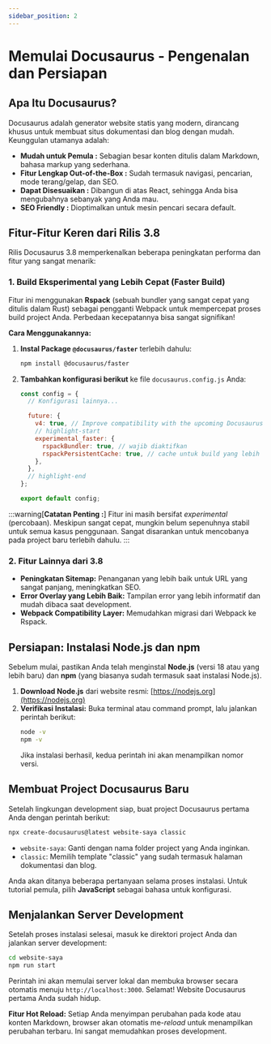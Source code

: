 ```yaml
---
sidebar_position: 2
---
```


# Memulai Docusaurus - Pengenalan dan Persiapan

## Apa Itu Docusaurus?

Docusaurus adalah generator website statis yang modern, dirancang khusus untuk membuat situs dokumentasi dan blog dengan mudah. Keunggulan utamanya adalah:

- **Mudah untuk Pemula :** Sebagian besar konten ditulis dalam Markdown, bahasa markup yang sederhana.
- **Fitur Lengkap Out-of-the-Box :** Sudah termasuk navigasi, pencarian, mode terang/gelap, dan SEO.
- **Dapat Disesuaikan :** Dibangun di atas React, sehingga Anda bisa mengubahnya sebanyak yang Anda mau.
- **SEO Friendly :** Dioptimalkan untuk mesin pencari secara default.

## Fitur-Fitur Keren dari Rilis 3.8

Rilis Docusaurus 3.8 memperkenalkan beberapa peningkatan performa dan fitur yang sangat menarik:

### 1. Build Eksperimental yang Lebih Cepat (Faster Build)

Fitur ini menggunakan **Rspack** (sebuah bundler yang sangat cepat yang ditulis dalam Rust) sebagai pengganti Webpack untuk mempercepat proses build project Anda. Perbedaan kecepatannya bisa sangat signifikan!

**Cara Menggunakannya:**

1.  **Instal Package `@docusaurus/faster`** terlebih dahulu:

    ```bash title="bash"
    npm install @docusaurus/faster
    ```

2.  **Tambahkan konfigurasi berikut** ke file `docusaurus.config.js` Anda:

    ```js title="docusaurus.config.js"
    const config = {
      // Konfigurasi lainnya...

      future: {
        v4: true, // Improve compatibility with the upcoming Docusaurus v4
        // highlight-start
        experimental_faster: {
          rspackBundler: true, // wajib diaktifkan
          rspackPersistentCache: true, // cache untuk build yang lebih cepat
        },
      },
      // highlight-end
    };

    export default config;
    ```

:::warning[**Catatan Penting :**]
Fitur ini masih bersifat _experimental_ (percobaan). Meskipun sangat cepat, mungkin belum sepenuhnya stabil untuk semua kasus penggunaan. Sangat disarankan untuk mencobanya pada project baru terlebih dahulu.
:::

### 2. Fitur Lainnya dari 3.8

- **Peningkatan Sitemap:** Penanganan yang lebih baik untuk URL yang sangat panjang, meningkatkan SEO.
- **Error Overlay yang Lebih Baik:** Tampilan error yang lebih informatif dan mudah dibaca saat development.
- **Webpack Compatibility Layer:** Memudahkan migrasi dari Webpack ke Rspack.

## Persiapan: Instalasi Node.js dan npm

Sebelum mulai, pastikan Anda telah menginstal **Node.js** (versi 18 atau yang lebih baru) dan **npm** (yang biasanya sudah termasuk saat instalasi Node.js).

1.  **Download Node.js** dari website resmi: [https://nodejs.org](https://nodejs.org)
2.  **Verifikasi Instalasi:** Buka terminal atau command prompt, lalu jalankan perintah berikut:
    ```bash
    node -v
    npm -v
    ```
    Jika instalasi berhasil, kedua perintah ini akan menampilkan nomor versi.

## Membuat Project Docusaurus Baru

Setelah lingkungan development siap, buat project Docusaurus pertama Anda dengan perintah berikut:

```bash
npx create-docusaurus@latest website-saya classic
```

- `website-saya`: Ganti dengan nama folder project yang Anda inginkan.
- `classic`: Memilih template "classic" yang sudah termasuk halaman dokumentasi dan blog.

Anda akan ditanya beberapa pertanyaan selama proses instalasi. Untuk tutorial pemula, pilih **JavaScript** sebagai bahasa untuk konfigurasi.

## Menjalankan Server Development

Setelah proses instalasi selesai, masuk ke direktori project Anda dan jalankan server development:

```bash
cd website-saya
npm run start
```

Perintah ini akan memulai server lokal dan membuka browser secara otomatis menuju `http://localhost:3000`. Selamat! Website Docusaurus pertama Anda sudah hidup.

**Fitur Hot Reload:** Setiap Anda menyimpan perubahan pada kode atau konten Markdown, browser akan otomatis me-_reload_ untuk menampilkan perubahan terbaru. Ini sangat memudahkan proses development.
